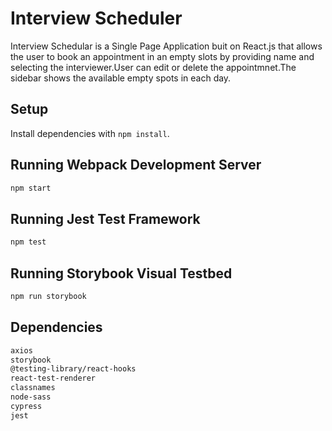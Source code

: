 # Interview Scheduler
Interview Schedular is a Single Page Application buit on React.js that allows the user to book an appointment in an empty slots by providing name and selecting the interviewer.User can edit or delete the appointmnet.The sidebar shows the available empty spots in each day.

## Setup

Install dependencies with `npm install`.

## Running Webpack Development Server

```sh
npm start
```

## Running Jest Test Framework

```sh
npm test
```

## Running Storybook Visual Testbed

```sh
npm run storybook
```

## Dependencies

```sh
axios
storybook
@testing-library/react-hooks
react-test-renderer
classnames
node-sass
cypress
jest
```
<!-- ## Final Product

!["appointment form"]()
!["appointment booked"]() -->
